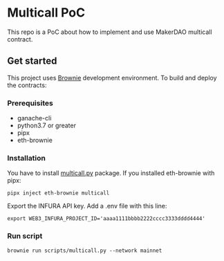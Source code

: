# Multicall PoC

This repo is a PoC about how to implement and use MakerDAO multicall contract.

## Get started

This project uses [Brownie](https://github.com/eth-brownie/brownie) development environment. To build and deploy the contracts:

### Prerequisites

- ganache-cli
- python3.7 or greater
- pipx
- eth-brownie

### Installation

You have to install [multicall.py](https://github.com/banteg/multicall.py) package. If you installed eth-brownie with pipx:

```
pipx inject eth-brownie multicall
```

Export the INFURA API key. Add a .env file with this line:

```
export WEB3_INFURA_PROJECT_ID='aaaa1111bbbb2222cccc3333dddd4444'
```

### Run script

```
brownie run scripts/multicall.py --network mainnet
```
